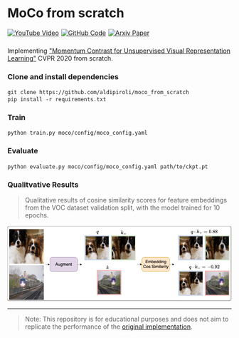 # MoCo from scratch
<div style="display: flex; gap: 5px;">
    <a href="https://youtube.com/video/PLXJQPawL5E/"><img src="https://img.shields.io/badge/YouTube-Video-red" alt="YouTube Video" /></a>
    <a href="https://minimal-debug.github.io/papers/papers/moco/"><img src="https://img.shields.io/badge/Blog-Post-purple" alt="GitHub Code" /></a>
    <a href="https://arxiv.org/abs/1911.05722"><img src="https://img.shields.io/badge/Arxiv-Paper-green" alt="Arxiv Paper" /></a>
</div>

###
Implementing ["Momentum Contrast for Unsupervised Visual Representation Learning"](https://openaccess.thecvf.com/content_CVPR_2020/papers/He_Momentum_Contrast_for_Unsupervised_Visual_Representation_Learning_CVPR_2020_paper.pdf) CVPR 2020 from scratch.

### Clone and install dependencies
``` 
git clone https://github.com/aldipiroli/moco_from_scratch
pip install -r requirements.txt 
``` 
### Train 
``` 
python train.py moco/config/moco_config.yaml
```
### Evaluate 
``` 
python evaluate.py moco/config/moco_config.yaml path/to/ckpt.pt
```
### Qualitvative Results
> Qualitative results of cosine similarity scores for feature embeddings from the VOC dataset validation split, with the model trained for 10 epochs. 
> 
![](assets/teaser.png)

---
> Note: This repository is for educational purposes and does not aim to replicate the performance of the [original implementation](https://github.com/facebookresearch/moco). 